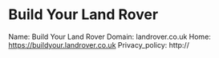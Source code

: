 
# Build Your Land Rover

Name: Build Your Land Rover
Domain: landrover.co.uk
Home: https://buildyour.landrover.co.uk
Privacy_policy: http://
